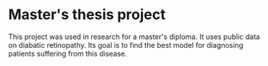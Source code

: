 # Master's thesis project

This project was used in research for a master's diploma. It uses public data on diabatic retinopathy. Its goal is to find the best model for diagnosing patients suffering from this disease.
